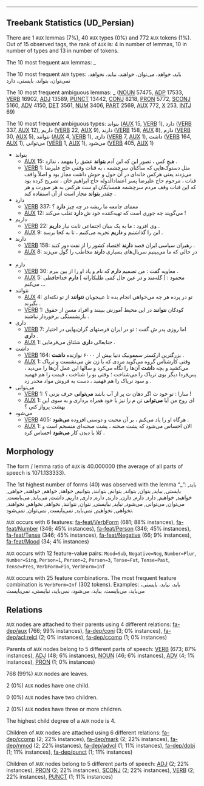 

--------------------------------------------------------------------------------

## Treebank Statistics (UD_Persian)

There are 1 `AUX` lemmas (7%), 40 `AUX` types (0%) and 772 `AUX` tokens (1%).
Out of 15 observed tags, the rank of `AUX` is: 4 in number of lemmas, 10 in number of types and 13 in number of tokens.

The 10 most frequent `AUX` lemmas: _

The 10 most frequent `AUX` types:  باید، خواهد، می‌توان، خواهند، نباید، نخواهد، نمی‌توان، بتواند، بایستی، دارد

The 10 most frequent ambiguous lemmas: _ ([NOUN]() 57475, [ADP]() 17533, [VERB]() 16902, [ADJ]() 13589, [PUNCT]() 13442, [CONJ]() 8218, [PRON]() 5772, [SCONJ]() 5160, [ADV]() 4150, [DET]() 3561, [NUM]() 3406, [PART]() 2569, [AUX]() 772, [X]() 253, [INTJ]() 69)

The 10 most frequent ambiguous types:  بتواند ([AUX]() 15, [VERB]() 1), دارد ([VERB]() 337, [AUX]() 12), داریم ([VERB]() 22, [AUX]() 9), دارند ([VERB]() 158, [AUX]() 8), دارم ([VERB]() 30, [AUX]() 5), نتوانند ([AUX]() 4, [VERB]() 1), داری ([VERB]() 7, [AUX]() 1), داشت ([VERB]() 164, [AUX]() 1), می‌توانی ([VERB]() 1, [AUX]() 1), می‌شود ([VERB]() 405, [AUX]() 1)


* بتواند
  * [AUX]() 15: هیچ کس ، تصور این که این آدم <b>بتواند</b> عشق را بفهمد ، ندارد .
  * [VERB]() 1: مثل دستوک‌هایی که ساکنان سرچشمه ، به قنات وقفی حاج علیرضا می‌زدند یعنی هرکس خانه‌ای در آن حول و حوش داشت مجاز بود و اصلاً واقف قنات ، مرحوم حاج علیرضا پسر اعتمادالدوله حاج ابراهیم خان ، تصریح کرده بود که این قنات وقف مردم سرچشمه همسایگان او ست هرکس به هر صورت و هر چقدر <b>بتواند</b> مجاز است از آن استفاده کند .
* دارد
  * [VERB]() 337: معمای جامعه ما ریشه در چه چیز <b>دارد</b> ؟
  * [AUX]() 12: می‌گویند چه جوری است که تهیه‌کننده خود ش <b>دارد</b> تقلب می‌کند !
* داریم
  * [VERB]() 22: وی افزود : ما به یک بنیان اجتماعی ثابت نیاز <b>داریم</b> .
  * [AUX]() 9: این را گذاشتیم و <b>داریم</b> تجربه می‌کنیم ، تا به کجا برسد .
* دارند
  * [VERB]() 158: رهبران سیاسی ایران قصد <b>دارند</b> اقتصاد کشور را از نفت دور کنند .
  * [AUX]() 8: در حالی که ما می‌بینیم سریال‌های بسیاری <b>دارند</b> مخاطب را گول می‌زند .
* دارم
  * [VERB]() 30: معاویه گفت : من تصمیم <b>دارم</b> که نام و یاد او را از بین ببرم .
  * [AUX]() 5: محمود : [ گله‌مند و در عین حال کمی طلبکارانه ] <b>دارم</b> خداحافظی می‌کنم …
* نتوانند
  * [AUX]() 4: تو در پرده هر چه می‌خواهی انجام بده تا عیبجویان <b>نتوانند</b> از تو نکته‌ای بگیرند .
  * [VERB]() 1: کودکان <b>نتوانند</b> در این محیط آموزش ببینند و افراد مسن از حقوق بازنشستگی برخوردار نباشند .
* داری
  * [VERB]() 7: اما روزی پدر ش گفت : تو در ایران فرصتهای گران‌بهایی در اختیار <b>داری</b> .
  * [AUX]() 1: جنابعالی <b>داری</b> شلتاق می‌فرمایی .
* داشت
  * [VERB]() 164: بزرگترین ارکستر سمفونیک دنیا بیش از ۶۰۰۰ نوازنده <b>داشت</b> .
  * [AUX]() 1: وقتی کارشناس گروه می‌گوید مردی که با زن ش می‌نشست و تریاک می‌کشید و بچه <b>داشت</b> آن‌ها را نگاه می‌کرد و سالها این عمل آن‌ها را می‌دید ، پس‌فردا دیگر بوی تریاک را می‌شناخت ؛ وقتی بو را شناخت ، قیمت را هم فهمید و سود تریاک را هم فهمید ، دست به فروش مواد مخدر زد .
* می‌توانی
  * [VERB]() 1: سارا : تو خود ت اگر دهان ت پر از آب باشد <b>می‌توانی</b> حرف بزنی ؟ !
  * [AUX]() 1: ای روح من آیا <b>می‌توانی</b> تن م را نیز با خود همراه برداری و به سوی این بهشت پرواز کنی ؟
* می‌شود
  * [VERB]() 405: هرگاه او را یاد می‌کنم ، بر آن محبت و دوستی افزوده <b>می‌شود</b> .
  * [AUX]() 1: الان احساس می‌شود که پشت صحنه ، پشت صحنه‌ای منسجم است و کلا با دیدن کار <b>می‌شود</b> احساس کرد .

## Morphology

The form / lemma ratio of `AUX` is 40.000000 (the average of all parts of speech is 1071.133333).

The 1st highest number of forms (40) was observed with the lemma “_”: باید, بایستی, بباید, بتوان, بتواند, بتوانم, بتوانند, بتوانیم, خواهد, خواهم, خواهند, خواهی, خواهید, خواهیم, دارد, دارم, دارن, دارند, داره, داری, داریم, داشت, می‌باید, می‌بایست, می‌توان, می‌توانی, می‌شود, نباید, نبایستی, نتوان, نتوانند, نخواهد, نخواهم, نخواهند, نخواهی, نخواهیم, نمی‌باید, نمی‌بایست, نمی‌توان, نمی‌شود.

`AUX` occurs with 6 features: [fa-feat/VerbForm]() (681; 88% instances), [fa-feat/Number]() (346; 45% instances), [fa-feat/Person]() (346; 45% instances), [fa-feat/Tense]() (346; 45% instances), [fa-feat/Negative]() (66; 9% instances), [fa-feat/Mood]() (34; 4% instances)

`AUX` occurs with 12 feature-value pairs: `Mood=Sub`, `Negative=Neg`, `Number=Plur`, `Number=Sing`, `Person=1`, `Person=2`, `Person=3`, `Tense=Fut`, `Tense=Past`, `Tense=Pres`, `VerbForm=Fin`, `VerbForm=Inf`

`AUX` occurs with 25 feature combinations.
The most frequent feature combination is `VerbForm=Inf` (302 tokens).
Examples: باید، نباید، بایستی، می‌باید، می‌بایست، بباید، می‌شود، نمی‌باید، نبایستی، نمی‌بایست


## Relations

`AUX` nodes are attached to their parents using 4 different relations: [fa-dep/aux]() (766; 99% instances), [fa-dep/conj]() (3; 0% instances), [fa-dep/acl:relcl]() (2; 0% instances), [fa-dep/ccomp]() (1; 0% instances)

Parents of `AUX` nodes belong to 5 different parts of speech: [VERB]() (673; 87% instances), [ADJ]() (48; 6% instances), [NOUN]() (46; 6% instances), [ADV]() (4; 1% instances), [PRON]() (1; 0% instances)

768 (99%) `AUX` nodes are leaves.

2 (0%) `AUX` nodes have one child.

0 (0%) `AUX` nodes have two children.

2 (0%) `AUX` nodes have three or more children.

The highest child degree of a `AUX` node is 4.

Children of `AUX` nodes are attached using 6 different relations: [fa-dep/ccomp]() (2; 22% instances), [fa-dep/mark]() (2; 22% instances), [fa-dep/nmod]() (2; 22% instances), [fa-dep/advcl]() (1; 11% instances), [fa-dep/dobj]() (1; 11% instances), [fa-dep/punct]() (1; 11% instances)

Children of `AUX` nodes belong to 5 different parts of speech: [ADJ]() (2; 22% instances), [PRON]() (2; 22% instances), [SCONJ]() (2; 22% instances), [VERB]() (2; 22% instances), [PUNCT]() (1; 11% instances)

